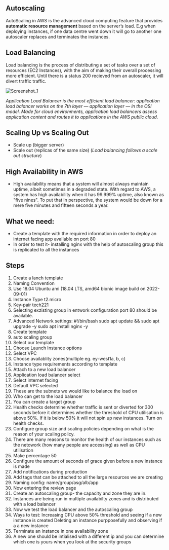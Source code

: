 
 ## Autoscaling

AutoScaling in AWS is the advanced cloud computing feature that provides **automatic resource management** based on the server’s load. E.g when deploying instances, if one data centre went down it will go to another one
autoscaler replaces and terminates the instances.

## Load Balancing

Load balancing is the process of distributing a set of tasks over a set of resources (EC2 Instances),  with the aim of making their overall processing more efficient. Until there is a status 200 recieved from an autoscaler, it will divert traffic traffic.


![Screenshot_1](https://user-images.githubusercontent.com/129324316/234581569-28e4c14f-0db0-4bf3-a4ef-ebf38c27613e.png)

*Application Load Balancer is the most efficient load balancer: application load balancer works on the 7th layer — application layer — in the OSI model. Made for cloud environments, application load balancers assess application content and routes it to applications in the AWS public cloud.*

## Scaling Up vs Scaling Out

- Scale up (bigger server)
- Scale out (replicas of the same size)   (*Load balancing follows a scale out structure*)

## High Availability in AWS

- High availability means that a system will almost always maintain uptime, albeit sometimes in a degraded state. With regard to AWS, a system has high availability when it has 99.999% uptime, also known as "five nines". To put that in perspective, the system would be down for a mere five minutes and fifteen seconds a year.
 

## What we need:
 
- Create a template with the required information in order to deploy an internet facing app available on port 80
- In order to test it- installing nginx with the help of autoscaling group this is replicated to all the instances

 
## Steps
 

1. Create a lanch template
2. Naming Convention
3. Use 18.04 Ubuntu ami (18.04 LTS, amd64 bionic image build on 2022-09-01)
4. Instance Type t2.micro
5. Key-pair tech221
6. Selecting exzisting group in entwork configuration port 80 should be available.
7. Advanced Network settings: #!/bin/bash
sudo apt update && sudo apt upgrade -y
sudo apt install nginx -y
8. Create template
9. auto scaling group
10. Select our template
11. Choose Launch Instance options
12. Select VPC
13. Choose availablity zones(multiple eg. ey-west1a, b, c)
14. Instance type requirements according to template
15. Attach to a new load balancer
16. Application load balancer select
16. Select internet facing
17. Default VPC selected 
18. These are the subnets we would like to balance the load on
19. Who can get to the load balancer
20. You can create a target group 
21. Health checks determine whether traffic is sent or diverted for 300 seconds before it determines whether the threshold of CPU utilisation is above 50%. If it is below 50% it will not spin up new instances. Turn on health checks.
22. Configure group size and scaling policies depending on what is the reason of your scaling policy.
23. There are many reasons to monitor the health of our instances such as the netowork (how many people are accessing) as well as CPU utilisation
24. Make percentage 50 
25. Configure the amount of seconds of grace given before a new instance is made
26. Add notifications during production
27. Add tags that can be attached to all the large resources we are creating
28. Naming config: name/group/asg/alb/app
29. Now entering the review page
30. Create an autoscaling group- the capacity and zone they are in.
31. Instances are being run in multiple availabilty zones and is distributed with a load balancer 
32. Now we test the load balancer and the autoscaling group
33. Ways to test: Increasing CPU above 50% threshold and seeing if a new instance is created
Deleting an instance purpposefully and observing if a a new instance 
34. Terminate an instance in one availability zone
35. A new one should be intialised with a different ip and you can determine which one is yours when you look at the security groups 


